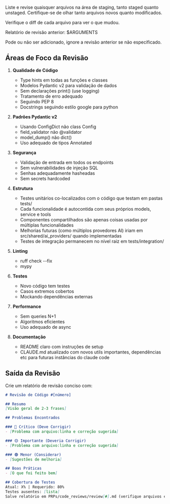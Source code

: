 Liste e revise quaisquer arquivos na área de staging, tanto staged quanto unstaged.
Certifique-se de olhar tanto arquivos novos quanto modificados.

Verifique o diff de cada arquivo para ver o que mudou.

Relatório de revisão anterior: $ARGUMENTS

Pode ou não ser adicionado, ignore a revisão anterior se não especificado.

## Áreas de Foco da Revisão

1. **Qualidade de Código**
   - Type hints em todas as funções e classes
   - Modelos Pydantic v2 para validação de dados
   - Sem declarações print() (use logging)
   - Tratamento de erro adequado
   - Seguindo PEP 8
   - Docstrings seguindo estilo google para python

2. **Padrões Pydantic v2**
   - Usando ConfigDict não class Config
   - field_validator não @validator
   - model_dump() não dict()
   - Uso adequado de tipos Annotated

3. **Segurança**
   - Validação de entrada em todos os endpoints
   - Sem vulnerabilidades de injeção SQL
   - Senhas adequadamente hasheadas
   - Sem secrets hardcoded

4. **Estrutura**
   - Testes unitários co-localizados com o código que testam em pastas tests/
   - Cada funcionalidade é autocontida com seus próprios models, service e tools
   - Componentes compartilhados são apenas coisas usadas por múltiplas funcionalidades
   - Melhorias futuras (como múltiplos provedores AI) iriam em src/shared/ai_providers/ quando implementadas
   - Testes de integração permanecem no nível raiz em tests/integration/

5. **Linting**
   - ruff check --fix
   - mypy

6. **Testes**
   - Novo código tem testes
   - Casos extremos cobertos
   - Mockando dependências externas

7. **Performance**
   - Sem queries N+1
   - Algoritmos eficientes
   - Uso adequado de async

8. **Documentação**
   - README claro com instruções de setup
   - CLAUDE.md atualizado com novos utils importantes, dependências etc para futuras instâncias do claude code

## Saída da Revisão

Crie um relatório de revisão conciso com:

```markdown
# Revisão de Código #[número]

## Resumo
[Visão geral de 2-3 frases]

## Problemas Encontrados

### 🔴 Crítico (Deve Corrigir)
- [Problema com arquivo:linha e correção sugerida]

### 🟡 Importante (Deveria Corrigir)
- [Problema com arquivo:linha e correção sugerida]

### 🟢 Menor (Considerar)
- [Sugestões de melhoria]

## Boas Práticas
- [O que foi feito bem]

## Cobertura de Testes
Atual: X% | Requerido: 80%
Testes ausentes: [lista]
Salve relatório em PRPs/code_reviews/review[#].md (verifique arquivos existentes primeiro)
```
